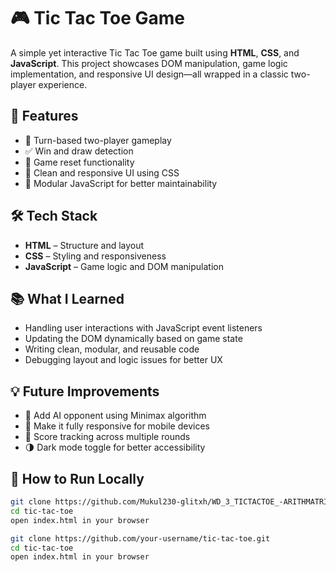 # 🎮 Tic Tac Toe Game

A simple yet interactive Tic Tac Toe game built using **HTML**, **CSS**, and **JavaScript**. This project showcases DOM manipulation, game logic implementation, and responsive UI design—all wrapped in a classic two-player experience.

## 📌 Features
- 🔄 Turn-based two-player gameplay
- ✅ Win and draw detection
- 🔁 Game reset functionality
- 🎨 Clean and responsive UI using CSS
- 🧠 Modular JavaScript for better maintainability

## 🛠️ Tech Stack
- **HTML** – Structure and layout
- **CSS** – Styling and responsiveness
- **JavaScript** – Game logic and DOM manipulation

## 📚 What I Learned
- Handling user interactions with JavaScript event listeners  
- Updating the DOM dynamically based on game state  
- Writing clean, modular, and reusable code  
- Debugging layout and logic issues for better UX

## 💡 Future Improvements
- 🤖 Add AI opponent using Minimax algorithm  
- 📱 Make it fully responsive for mobile devices  
- 🧮 Score tracking across multiple rounds  
- 🌗 Dark mode toggle for better accessibility

## 📂 How to Run Locally
```bash
git clone https://github.com/Mukul230-glitxh/WD_3_TICTACTOE_-ARITHMATRIX
cd tic-tac-toe
open index.html in your browser

git clone https://github.com/your-username/tic-tac-toe.git
cd tic-tac-toe
open index.html in your browser
